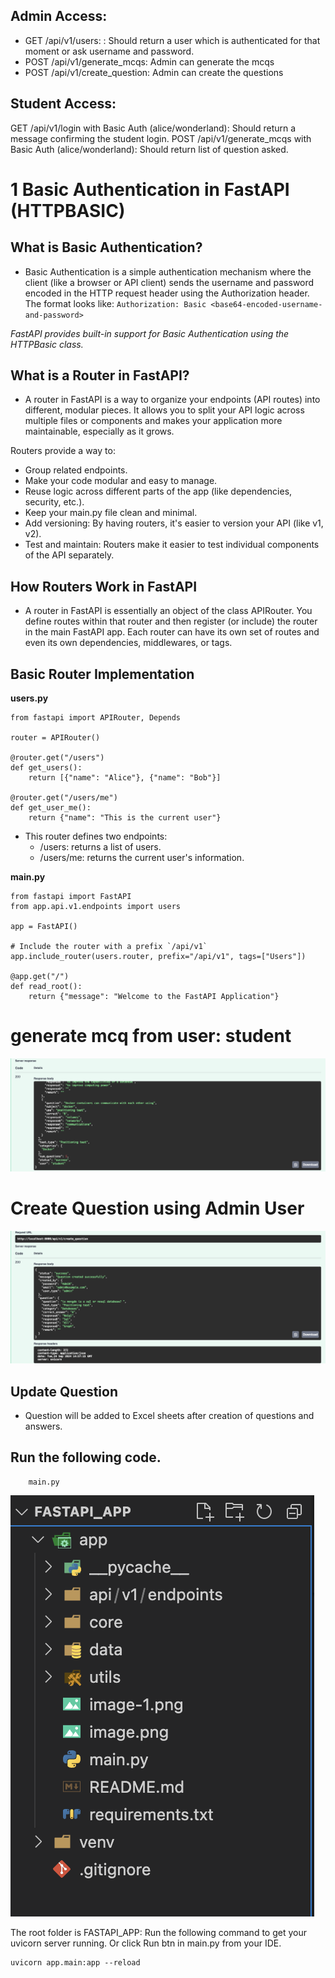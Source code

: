 ## Admin Access:
- GET /api/v1/users: : Should return a user which is authenticated for that moment or ask username and password.
- POST /api/v1/generate_mcqs: Admin can generate the mcqs
- POST /api/v1/create_question: Admin can create the questions

## Student Access:
GET /api/v1/login with Basic Auth (alice/wonderland): Should return a message confirming the student login.
POST /api/v1/generate_mcqs with Basic Auth (alice/wonderland): Should return list of question asked.

# 1 Basic Authentication in FastAPI (HTTPBASIC)
## What is Basic Authentication?
- Basic Authentication is a simple authentication mechanism where the client (like a browser or API client) sends the username and password encoded in the HTTP request header using the Authorization header. The format looks like:
`Authorization: Basic <base64-encoded-username-and-password>`

*FastAPI provides built-in support for Basic Authentication using the HTTPBasic class.*

## What is a Router in FastAPI?
- A router in FastAPI is a way to organize your endpoints (API routes) into different, modular pieces. It allows you to split your API logic across multiple files or components and makes your application more maintainable, especially as it grows.

Routers provide a way to:

- Group related endpoints.
- Make your code modular and easy to manage.
- Reuse logic across different parts of the app (like dependencies, security, etc.).
- Keep your main.py file clean and minimal.
- Add versioning: By having routers, it's easier to version your API (like v1, v2).
- Test and maintain: Routers make it easier to test individual components of the API separately.

## How Routers Work in FastAPI

- A router in FastAPI is essentially an object of the class APIRouter. You define routes within that router and then register (or include) the router in the main FastAPI app. Each router can have its own set of routes and even its own dependencies, middlewares, or tags.


## Basic Router Implementation
**users.py**
```
from fastapi import APIRouter, Depends

router = APIRouter()

@router.get("/users")
def get_users():
    return [{"name": "Alice"}, {"name": "Bob"}]

@router.get("/users/me")
def get_user_me():
    return {"name": "This is the current user"}
```

- This router defines two endpoints:
    - /users: returns a list of users.
    - /users/me: returns the current user's information.

**main.py**
```
from fastapi import FastAPI
from app.api.v1.endpoints import users

app = FastAPI()

# Include the router with a prefix `/api/v1`
app.include_router(users.router, prefix="/api/v1", tags=["Users"])

@app.get("/")
def read_root():
    return {"message": "Welcome to the FastAPI Application"}
```

# generate mcq from user: student
![alt text](image-1.png)


# Create Question using Admin User
![alt text](image.png)

## Update Question
- Question will be added to Excel sheets after creation of questions and answers.

## Run the following code.
```
    main.py
```

![alt text](image-2.png)

The root folder is FASTAPI_APP: Run the following command to get your uvicorn server running. Or click Run btn in main.py from your IDE.

```
uvicorn app.main:app --reload
```

